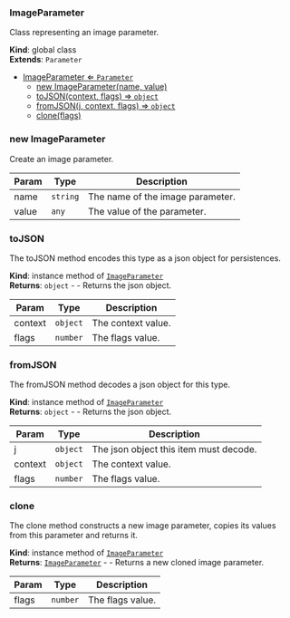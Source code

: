 <a name="ImageParameter"></a>

### ImageParameter 
Class representing an image parameter.

**Kind**: global class  
**Extends**: <code>Parameter</code>  

* [ImageParameter ⇐ <code>Parameter</code>](#ImageParameter)
    * [new ImageParameter(name, value)](#new-ImageParameter)
    * [toJSON(context, flags) ⇒ <code>object</code>](#toJSON)
    * [fromJSON(j, context, flags) ⇒ <code>object</code>](#fromJSON)
    * [clone(flags)](#clone)

<a name="new_ImageParameter_new"></a>

### new ImageParameter
Create an image parameter.


| Param | Type | Description |
| --- | --- | --- |
| name | <code>string</code> | The name of the image parameter. |
| value | <code>any</code> | The value of the parameter. |

<a name="ImageParameter+toJSON"></a>

### toJSON
The toJSON method encodes this type as a json object for persistences.

**Kind**: instance method of [<code>ImageParameter</code>](#ImageParameter)  
**Returns**: <code>object</code> - - Returns the json object.  

| Param | Type | Description |
| --- | --- | --- |
| context | <code>object</code> | The context value. |
| flags | <code>number</code> | The flags value. |

<a name="ImageParameter+fromJSON"></a>

### fromJSON
The fromJSON method decodes a json object for this type.

**Kind**: instance method of [<code>ImageParameter</code>](#ImageParameter)  
**Returns**: <code>object</code> - - Returns the json object.  

| Param | Type | Description |
| --- | --- | --- |
| j | <code>object</code> | The json object this item must decode. |
| context | <code>object</code> | The context value. |
| flags | <code>number</code> | The flags value. |

<a name="ImageParameter+clone"></a>

### clone
The clone method constructs a new image parameter,
copies its values from this parameter and returns it.

**Kind**: instance method of [<code>ImageParameter</code>](#ImageParameter)  
**Returns**: [<code>ImageParameter</code>](#ImageParameter) - - Returns a new cloned image parameter.  

| Param | Type | Description |
| --- | --- | --- |
| flags | <code>number</code> | The flags value. |

